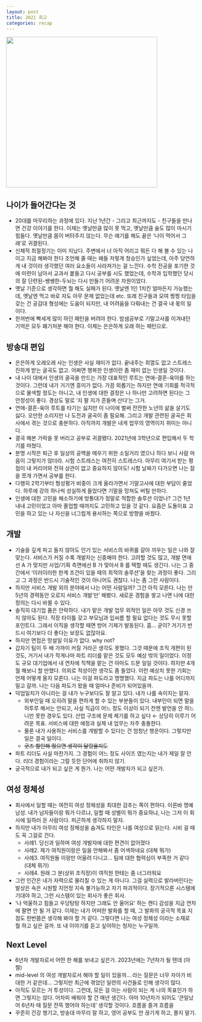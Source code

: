 ```yaml
---
layout: post
title: 2021 회고
categories: recap
---
```


<img src="{{ site.baseurl }}/thumbnails/220110/this-year.png" width="400" />

## 나이가 들어간다는 것

- 20대를 마무리하는 과정에 있다. 지난 1년간 - 그리고 최근까지도 - 친구들을 만나면 건강 이야기를 한다. 이제는 옛날만큼 많이 못 먹고, 옛날만큼 술도 많이 마시기 힘들다. 옛날만큼 몸이 버텨주지 않는다. 무슨 얘기를 해도 끝은 ‘나이 먹어서 그래’로 귀결된다.
- 신체적 최절정기는 이미 지났다. 주변에서 너 아직 어리고 뭐든 다 해 볼 수 있는 나이고 지금 해봐야 한다 조언해 줄 때는 왜들 저렇게 청승인가 싶었는데, 아주 당연하게 내 것이라 생각했던 여러 요소들이 사라져가는 걸 느낀다. 수학 전공을 포기한 것에 미련이 남아서 교과서 붙들고 다시 공부를 시도 했었는데, 수학과 입학했던 당시의 잘 단련된-쌩쌩한-두뇌는 다시 만들기 어려운 자원이었다.
- 옛날 기준으로 생각하면 뭘 해도 실패가 된다. 옛날엔 1인 1치킨 얼마든지 가능했는데, 옛날엔 먹고 바로 자도 아무 문제 없었는데 etc. 또래 친구들과 모여 찡찡 타임을 갖는 건 공감대 형성에는 도움이 되지만, 내 어려움을 다뤄내는 건 결국 내 몫의 일이다.
- 한꺼번에 빡세게 많이 하던 패턴을 버려야 한다. 밤샘공부로 기말고사를 이겨내던 기억은 모두 폐기처분 해야 한다. 이제는 은은하게 오래 하는 패턴으로.

## 방송대 편입

- 은은하게 오래오래 사는 인생은 사실 재미가 없다. 끝내주는 희열도 없고 스트레스 진하게 받는 굴곡도 없고. 어쩌면 행복한 인생이란 좀 재미 없는 인생일 것이다.
- 내 나이 대에서 인생의 굴곡을 만드는 가장 대표적인 루트는 연애-결혼-육아를 하는 것이다. 그런데 내가 거기엔 흥미가 없다. 가끔 외롭기는 하지만 연애 기회를 적극적으로 물색할 정도는 아니고, 내 인생에 대한 결정은 나 하나만 고려하면 된다는 그 안정성이 좋다. 경상도 말로 ‘지 팔 지가 흔들며 산다’는 그거.
- 연애-결혼-육아 루트를 타기는 싫지만 이 나이에 벌써 잔잔한 노년의 삶을 살기도 싫다. 오만한 소리지만 나 도전과 굴곡이 좀 필요해. 그리고 개발 관련된 굴곡은 회사에서 겪는 것으로 충분하다. 아직까지 개발은 내게 업무의 영역이지 취미는 아니다.
- 결국 해본 가락을 못 버리고 공부로 귀결됐다. 2021년에 3학년으로 편입해서 두 학기를 마쳤다.
- 분명 시작은 퇴근 후 일상의 공백을 메우기 위한 소일거리 였으나 하다 보니 사람 마음이 그렇지가 않더라. 시험 스트레스는 여전히 스트레스다. 아무리 여기서 받는 평점이 내 커리어와 전혀 상관이 없고 중요하지 않아도! 시험 날짜가 다가오면 나는 잠을 쪼개 가면서 공부를 한다.
- 다행히 2학기부터 형성평가 비중이 크게 올라가면서 기말고사에 대한 부담이 줄었다. 하루에 강의 하나씩 성실하게 들었다면 기말을 망쳐도 버틸 만하다.
- 인생에 대한 고민을 해소하기에 방통대가 정말로 적합한 솔루션 이었나? 그건 1년 내내 고민이었고 아마 졸업할 때까지도 고민하고 있을 것 같다. 요즘은 도돌이표 고민을 하고 있는 나 자신을 너그럽게 용서하는 쪽으로 방향을 바꿨다.

## 개발

- 기술을 깊게 파고 들지 않아도 인기 있는 서비스의 바퀴를 갈아 끼우는 일은 나와 잘 맞는다. 서비스가 커질 수록 개발자는 신중해야 한다. 고려할 것도 많고, 개발 면에선 A 가 맞지만 사업/기획 측면에선 B 가 맞아서 B 를 택할 때도 생긴다. 나는 그 중간에서 ‘이러이러한 한계 조건이 있을 때의 최적의 솔루션’을 찾는 과정이 좋다. 그리고 그 과정은 반드시 기술적인 것이 아니어도 괜찮다. 나는 좀 그런 사람이다.
- 하지만 서비스 개발 외의 분야에서 나는 어떤 사람일까? 그건 아직 모른다. 나는 만 5년의 경력동안 오로지 서비스 개발’만’ 해봤다. 새로운 경험을 쌓고 나면 나에 대한 정의는 다시 바뀔 수 있다.
- 솔직히 대기업 품은 안락하다. 내가 맡은 개발 업무 외적인 일은 아무 것도 신경 쓰지 않아도 된다. 직장 타이틀 갖고 부모님과 입씨름 할 필요 없다는 것도 무시 못할 포인트다. 그래서 이직을 생각할 때면 방어 기제가 발동된다. 흠... 굳이? 거기가 반드시 여기보다 더 좋다는 보장도 없잖아요.
- 하지만 면접은 망설일 이유가 없다. why not?
- 갑자기 팀이 두 배 가까이 커질 거라곤 생각도 못했다. 그것 때문에 조직 개편이 된 것도, 거기서 내가 작게나마 파트 리더를 맡은 것도 모두 예상 밖의 일이었다. 이정도 규모 대기업에서 내 연차에 직책을 맡는 건 아마도 드문 일일 것이다. 하지만 4개월 해보니 할 만했다. 의외로 적성이란 생각도 좀 들었다. 이런 예상치 못한 기회는 언제 어떻게 올지 모른다. 나는 이걸 파도라고 명명했다. 지금 파도는 나를 어디까지 밀고 갈까. 나는 다음 파도가 왔을 때 얼마나 준비가 되어있을까.
- 덕업일치가 아니라는 걸 내가 누구보다도 잘 알고 있다. 내가 나를 속이지는 말자.
    - 외부인일 때 오히려 말을 편하게 할 수 있는 부분들이 있다. 내부인이 되면 말을 허투루 해서는 안되고, 사실 직급이 어느 정도 이상이 되기 전엔 발언을 안 하느니만 못한 경우도 있다. 산업 구조에 문제 제기를 하고 싶다 ← 상당히 이루기 어려운 목표. 서비스에 대한 애정과 실제 내 업무는 자주 충돌한다.
    - 물론 내가 사용하는 서비스를 개발할 수 있다는 건 엄청난 행운이다. 그렇지만 일은 결국 일이다.
    - ~~굿즈 할인해 줬으면 생각이 달랐을지도~~
- 파트 리더도 사실 마찬가지. 그 경험이 어느 정도 사이즈 였는지는 내가 제일 잘 안다. 리더 경험이라는 그럴 듯한 단어에 취하지 않기.
- 궁극적으로 내가 되고 싶은 게 뭔가. 나는 어떤 개발자가 되고 싶은가.

## 여성 정체성

- 회사에서 일할 때는 여전히 여성 정체성을 최대한 감추는 쪽이 편하다. 이른바 명예남성. 내가 남자들이랑 뭐가 다르냐, 일할 때 성별이 뭐가 중요하냐, 나는 그저 이 회사에 일하러 온 사람이다. 피곤하게 생각하지 말자.
- 하지만 내가 아무리 여성 정체성을 숨겨도 타인은 나를 여성으로 읽는다. 시비 걸 때도 꼭 그걸로 건다.
    - 사례1. 당신과 일하며 여성 개발자에 대한 편견이 없어졌다
    - 사례2. 제가 여직원이랑은 일을 안해봐서 좀 어색하네요 (대체 뭐가)
    - 사례3. 여직원들 이랑만 어울려 다니고... 팀에 대한 협력심이 부족한 거 같다 (대체 뭐가)
    - 사례4. 원래 그 분(상위 조직장)이 여직원 한테는 좀 너그러워요
- 그런 인간은 내가 자력으로 물리칠 수 있는 게 아니다. 그걸 실력으로 발라버린다는 발상은 속은 시원할 지언정 지속 불가능하고 자기 파괴적이다. 장기적으론 시스템에 기대야 하고, 그런 시스템이 있는 회사가 좋은 회사.
- ‘나 억울하고 힘들고 우당탕탕 하지만 그래도 안 울어요’ 하는 캔디 감성을 지금 연차에 팔면 안 될 거 같다. 이제는 내가 어떠한 발화를 할 때, 그 발화의 궁극적 목표 지점도 한번쯤은 생각해 봐야 할 거 같다. 그렇다면 나는 여성 정체성 이라는 소재로 뭘 하고 싶은 걸까. 또 내 이야기를 듣고 싶어하는 청자는 누구일까.

## Next Level

- 6년차 개발자로서 어떤 한 해를 보내고 싶은가. 2023년에는 7년차가 될 텐데 (아찔)
- mid-level 의 여성 개발자로서 해야 할 일이 있을까... 라는 질문은 너무 자아가 비대한 거 같은데... 그렇지만 최근에 겪었던 일련의 사건들로 인해 생각이 많다.
- 아직도 모르는 거 투성이다. 그런데, 모든 걸 아는 사람이 되는 게 나의 목표인가 하면 그렇지는 않다. 어차피 배워야 할 건 매년 생긴다. 아마 10년차가 되어도 ‘큰일났어 6년차 때 질문 잔뜩 했어야 하는데’ 생각할 것이다. 흐름을 즐겨 흐름을
- 꾸준히 건강 챙기고, 방송대 마무리 잘 하고, 영어 공부도 안 끊기게 하고, 쫄지 말기.
